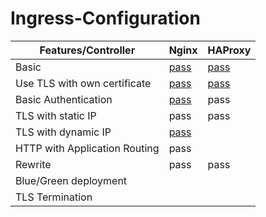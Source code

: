 # Ingress-Configuration
| Features/Controller  |  Nginx | HAProxy  |
|---|---|---|
| Basic  | [pass](https://github.com/amy88ma/Ingress-Configuration/blob/deed9037aa036d14b2a6c0e361826eaf17eaf2b3/Jupyter%20Notebooks/Basic_ingress.ipynb)  |  [pass](https://github.com/amy88ma/Ingress-Configuration/blob/b45bb9724d51c8e64e2ec481bd0ec7b79fe8ac73/Jupyter%20Notebooks-haproxy/HAProxy_Basic.ipynb) |
| Use TLS with own certificate  | [pass](https://github.com/amy88ma/Ingress-Configuration/blob/62d090685b6d2f58036014c08aaf331d19178886/Jupyter%20Notebooks/OwnTLScert.ipynb)  | [pass](https://github.com/amy88ma/Ingress-Configuration/blob/51e29beebd52c14e8b2a30fc98252f9f499368f3/Jupyter%20Notebooks-haproxy/OwnCert_HAProxy.ipynb)  |
|  Basic Authentication | [pass](https://github.com/amy88ma/Ingress-Configuration/blob/9dc36e1b9ce0f61ce3a5162b424419b2a46eb897/Jupyter%20Notebooks/Nginx_BasicAuth.ipynb)  | pass  |
| TLS with static IP  | pass  | pass  |
| TLS with dynamic IP  | [pass](https://github.com/amy88ma/Ingress-Configuration/blob/faf9fae645fd5ce0cf25f279db15373866387251/Jupyter%20Notebooks/TLS_DynamicIP.ipynb)  |   |
| HTTP with Application Routing  |  pass |   |
| Rewrite  | pass  |  pass |
|  Blue/Green deployment |   |   |
| TLS Termination  |   |   |
